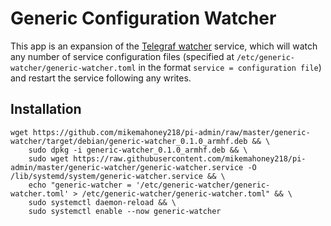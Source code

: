 # Generic Configuration Watcher

This app is an expansion of the [Telegraf watcher](../telegraf-watcher) 
service, which will watch any number of service configuration files (specified
at `/etc/generic-watcher/generic-watcher.toml` in the format 
`service = configuration file`) and restart the service following any writes.

## Installation

```
wget https://github.com/mikemahoney218/pi-admin/raw/master/generic-watcher/target/debian/generic-watcher_0.1.0_armhf.deb && \
    sudo dpkg -i generic-watcher_0.1.0_armhf.deb && \
    sudo wget https://raw.githubusercontent.com/mikemahoney218/pi-admin/master/generic-watcher/generic-watcher.service -O /lib/systemd/system/generic-watcher.service && \
    echo "generic-watcher = '/etc/generic-watcher/generic-watcher.toml' > /etc/generic-watcher/generic-watcher.toml" && \
    sudo systemctl daemon-reload && \
    sudo systemctl enable --now generic-watcher
```
